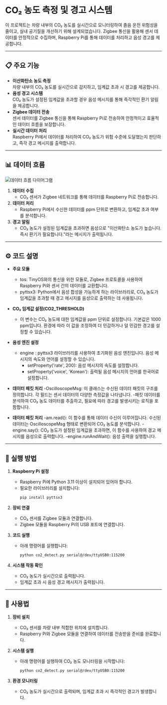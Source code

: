 # CO₂ 농도 측정 및 경고 시스템

이 프로젝트는 차량 내부의 CO₂ 농도를 실시간으로 모니터링하여 졸음 운전 위험성을 줄이고, 실내 공기질을 개선하기 위해 설계되었습니다. Zigbee 통신을 활용해 센서 데이터를 안정적으로 수집하며, Raspberry Pi를 통해 데이터를 처리하고 음성 경고를 제공합니다.

---

## 📋 주요 기능

- **이산화탄소 농도 측정**  
  차량 내부의 CO₂ 농도를 실시간으로 감지하고, 임계값 초과 시 경고를 제공합니다.
- **음성 경고 시스템**  
  CO₂ 농도가 설정된 임계값을 초과할 경우 음성 메시지를 통해 즉각적인 환기 알림을 제공합니다.
- **Zigbee 데이터 전송**  
  센서 데이터를 Zigbee 통신을 통해 Raspberry Pi로 전송하여 안정적이고 효율적인 데이터 흐름을 보장합니다.
- **실시간 데이터 처리**  
  Raspberry Pi에서 데이터를 처리하여 CO₂ 농도가 위험 수준에 도달했는지 판단하고, 즉각 경고 메시지를 출력합니다.

---

## 📊 데이터 흐름

![데이터 흐름 다이어그램](https://github.com/user-attachments/assets/6dd596ab-ffda-4691-8f16-840387ed6b95)

1. **데이터 수집**  
   - CO₂ 센서가 Zigbee 네트워크를 통해 데이터를 Raspberry Pi로 전송합니다.
2. **데이터 처리**  
   - Raspberry Pi에서 수신한 데이터를 ppm 단위로 변환하고, 임계값 초과 여부를 분석합니다.
3. **경고 알림**  
   - CO₂ 농도가 설정된 임계값을 초과하면 음성으로 "이산화탄소 농도가 높습니다. 즉시 환기가 필요합니다."라는 메시지가 출력됩니다.

---


## ⚙️ 코드 설명

- **주요 모듈**  
  - tos: TinyOS와의 통신을 위한 모듈로, Zigbee 프로토콜을 사용하여 Raspberry Pi와 센서 간의 데이터를 교환합니다.
  - pyttsx3: Python에서 음성 합성을 가능하게 하는 라이브러리로, CO₂ 농도가 임계값을 초과할 때 경고 메시지를 음성으로 출력하는 데 사용됩니다.

- **CO₂ 임계값 설정(CO2_THRESHOLD)**  
  - 이 변수는 CO₂ 농도에 대한 임계값을 ppm 단위로 설정합니다. 기본값은 1000 ppm입니다. 환경에 따라 이 값을 조정하여 더 민감하거나 덜 민감한 경고를 설정할 수 있습니다.

- **음성 엔진 설정**  
  - engine :  pyttsx3 라이브러리를 사용하여 초기화된 음성 엔진입니다. 음성 메시지의 속도와 언어를 설정할 수 있습니다.
    - setProperty('rate', 200): 음성 메시지의 속도를 설정합니다.
    - setProperty('voice', 'Korean'): 출력될 음성 메시지의 언어를 한국어로 설정합니다.

- **데이터 패킷 처리**
  -OscilloscopeMsg: 이 클래스는 수신된 데이터 패킷의 구조를 정의합니다. 각 필드는 센서 데이터의 다양한 측정값을 나타냅니다.
    -패킷 데이터를 분석하여 CO₂ 농도 데이터를 추출하고, 필요에 따라 경고를 발생시키는 로직을 포함합니다.

- **데이터 패킷 처리**
  -am.read(): 이 함수를 통해 데이터 수신이 이루어집니다. 수신된 데이터는 OscilloscopeMsg 형태로 변환되어 CO₂ 농도를 분석합니다.
  -engine.say(): CO₂ 농도가 설정된 임계값을 초과하면, 이 함수를 사용하여 경고 메시지를 음성으로 출력합니다.
  -engine.runAndWait(): 음성 출력을 실행합니다.

---

  
## 🚀 실행 방법

1. **Raspberry Pi 설정**  
   - Raspberry Pi에 Python 3.11 이상이 설치되어 있어야 합니다.  
   - 필요한 라이브러리를 설치합니다:
     ```bash
     pip install pyttsx3
     ```

2. **장비 연결**  
   - CO₂ 센서를 Zigbee 모듈과 연결합니다.  
   - Zigbee 모듈을 Raspberry Pi의 USB 포트에 연결합니다.

3. **코드 실행**  
   - 아래 명령어를 실행합니다:
     ```bash
     python co2_detect.py serial@/dev/ttyUSB0:115200
     ```

4. **시스템 작동 확인**  
   - CO₂ 농도가 실시간으로 출력됩니다.  
   - 임계값 초과 시 음성 경고 메시지가 출력됩니다.

---

## 📖 사용법

1. **장비 설치**  
   - CO₂ 센서를 차량 내부 적합한 위치에 설치합니다.  
   - Raspberry Pi와 Zigbee 모듈을 연결하여 데이터를 전송받을 준비를 완료합니다.

2. **시스템 실행**  
   - 아래 명령어를 실행하여 CO₂ 농도 모니터링을 시작합니다:
     ```bash
     python co2_detect.py serial@/dev/ttyUSB0:115200
     ```

3. **환경 모니터링**  
   - CO₂ 농도가 실시간으로 출력되며, 임계값 초과 시 즉각적인 경고가 발생합니다.


